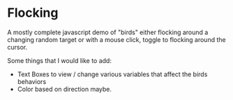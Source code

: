 Flocking
========
A mostly complete javascript demo of "birds" either flocking around a changing random target or with a mouse click, toggle to flocking around the cursor.

Some things that I would like to add:
- Text Boxes to view / change various variables that affect the birds behaviors
- Color based on direction maybe.